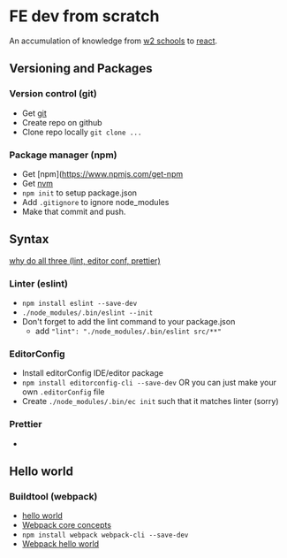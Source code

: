 # FE dev from scratch
An accumulation of knowledge from [w2 schools](https://www.w3schools.com/) to [react](https://reactjs.org/).

## Versioning and Packages

### Version control (git)
- Get [git](https://git-scm.com/downloads)
- Create repo on github
- Clone repo locally `git clone ...`

### Package manager (npm)
- Get [npm](https://www.npmjs.com/get-npm
- Get [nvm](https://github.com/creationix/nvm)
- `npm init` to setup package.json
- Add `.gitignore` to ignore node_modules
- Make that commit and push.

## Syntax
[why do all three (lint, editor conf, prettier)](https://stackoverflow.com/questions/48363647/editorconfig-vs-eslint-vs-prettier-is-it-worthwhile-to-use-them-all)

### Linter (eslint)
- `npm install eslint --save-dev`
- `./node_modules/.bin/eslint --init`
- Don't forget to add the lint command to your package.json
    - add `"lint": "./node_modules/.bin/eslint src/**"`

### EditorConfig
- Install editorConfig IDE/editor package
- `npm install editorconfig-cli --save-dev` OR you can just make your own `.editorConfig` file
- Create `./node_modules/.bin/ec init` such that it matches linter (sorry)

### Prettier
-

## Hello world
### Buildtool (webpack)
- [hello world](https://webpack.js.org/guides/getting-started/)
- [Webpack core concepts](https://webpack.js.org/concepts/)
- `npm install webpack webpack-cli --save-dev`
- [Webpack hello world](https://webpack.js.org/guides/getting-started/)
